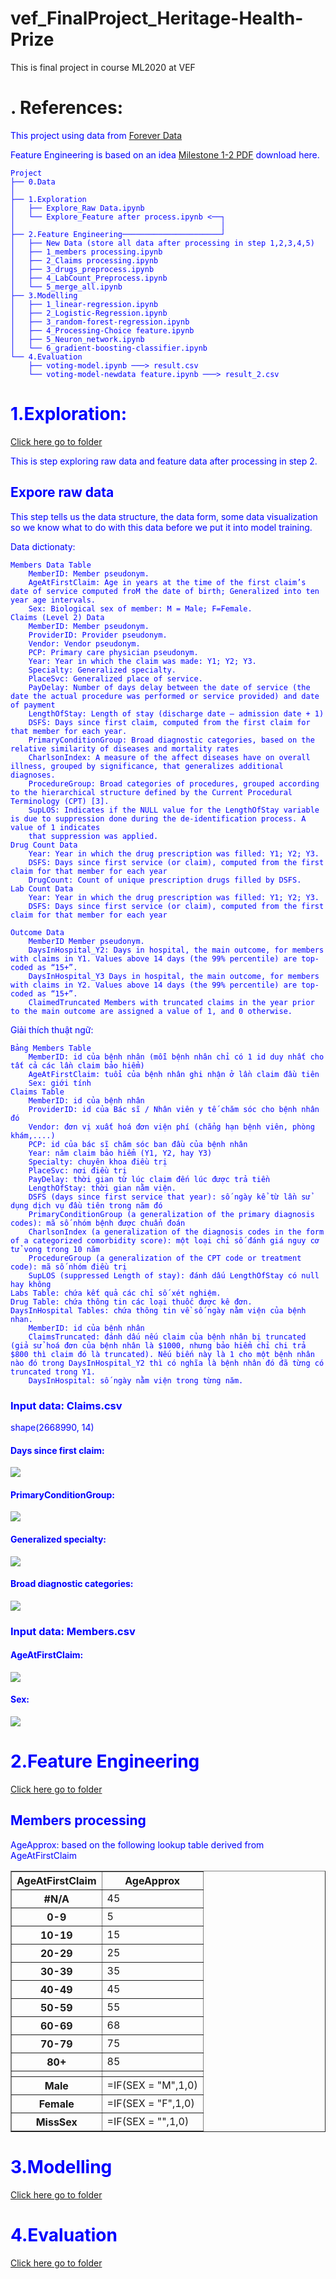 # vef_FinalProject_Heritage-Health-Prize
This is final project in course ML2020 at VEF

# . References:
<font color='blue' font-family= "Times New Roman">
<p>This project using data from <a href="https://foreverdata.org/1015/index.html">Forever Data</a> 
</p>
<p>
Feature Engineering is based on an idea <a href="https://foreverdata.org/1015/content/milestone1-2.pdf">Milestone 1-2 PDF</a> download here.</p>

    Project
    ├── 0.Data
    │ 
    ├── 1.Exploration
    │   ├── Explore_Raw Data.ipynb
    │   └── Explore_Feature after process.ipynb <──┐
    │                                              │ 
    ├── 2.Feature Engineering──────────────────────┘
    │   ├── New Data (store all data after processing in step 1,2,3,4,5)
    │   ├── 1_members processing.ipynb
    │   ├── 2_Claims processing.ipynb
    │   ├── 3_drugs_preprocess.ipynb
    │   ├── 4_LabCount_Preprocess.ipynb
    │   └── 5_merge_all.ipynb
    ├── 3.Modelling
    │   ├── 1_linear-regression.ipynb
    │   ├── 2_Logistic-Regression.ipynb
    │   ├── 3_random-forest-regression.ipynb
    │   ├── 4_Processing-Choice feature.ipynb
    │   ├── 5_Neuron_network.ipynb
    │   └── 6_gradient-boosting-classifier.ipynb
    └── 4.Evaluation
        ├── voting-model.ipynb ───> result.csv
        └── voting-model-newdata feature.ipynb ───> result_2.csv


# 1.Exploration: 
<a href="https://github.com/quangson05dt1/vef_FinalProject_Heritage-Health-Prize/tree/main/1.Exploration">Click here go to folder</a>

This is step exploring raw data and feature data after processing in step 2.
## Expore raw data
This step tells us the data structure, the data form, some data visualization so we know what to do with this data before we put it into model training.

Data dictionaty:

    Members Data Table
        MemberID: Member pseudonym.
        AgeAtFirstClaim: Age in years at the time of the first claim’s date of service computed froM the date of birth; Generalized into ten year age intervals.
        Sex: Biological sex of member: M = Male; F=Female.
    Claims (Level 2) Data
        MemberID: Member pseudonym.
        ProviderID: Provider pseudonym.
        Vendor: Vendor pseudonym.
        PCP: Primary care physician pseudonym.
        Year: Year in which the claim was made: Y1; Y2; Y3.
        Specialty: Generalized specialty.
        PlaceSvc: Generalized place of service.
        PayDelay: Number of days delay between the date of service (the date the actual procedure was performed or service provided) and date of payment 
        LengthOfStay: Length of stay (discharge date – admission date + 1)
        DSFS: Days since first claim, computed from the first claim for that member for each year.
        PrimaryConditionGroup: Broad diagnostic categories, based on the relative similarity of diseases and mortality rates
        CharlsonIndex: A measure of the affect diseases have on overall illness, grouped by significance, that generalizes additional diagnoses.
        ProcedureGroup: Broad categories of procedures, grouped according to the hierarchical structure defined by the Current Procedural Terminology (CPT) [3].
        SupLOS: Indicates if the NULL value for the LengthOfStay variable is due to suppression done during the de-identification process. A value of 1 indicates
        that suppression was applied.
    Drug Count Data
        Year: Year in which the drug prescription was filled: Y1; Y2; Y3.
        DSFS: Days since first service (or claim), computed from the first claim for that member for each year
        DrugCount: Count of unique prescription drugs filled by DSFS. 
    Lab Count Data
        Year: Year in which the drug prescription was filled: Y1; Y2; Y3.
        DSFS: Days since first service (or claim), computed from the first claim for that member for each year

    Outcome Data
        MemberID Member pseudonym.
        DaysInHospital_Y2: Days in hospital, the main outcome, for members with claims in Y1. Values above 14 days (the 99% percentile) are top-coded as “15+”.
        DaysInHospital_Y3 Days in hospital, the main outcome, for members with claims in Y2. Values above 14 days (the 99% percentile) are top-coded as “15+”.
        ClaimedTruncated Members with truncated claims in the year prior to the main outcome are assigned a value of 1, and 0 otherwise.


Giải thích thuật ngữ:

    Bảng Members Table
        MemberID: id của bệnh nhân (mỗi bệnh nhân chỉ có 1 id duy nhất cho tất cả các lần claim bảo hiểm)
        AgeAtFirstClaim: tuổi của bệnh nhân ghi nhận ở lần claim đầu tiên
        Sex: giới tính 
    Claims Table
        MemberID: id của bệnh nhân
        ProviderID: id của Bác sĩ / Nhân viên y tế chăm sóc cho bệnh nhân đó
        Vendor: đơn vị xuất hoá đơn viện phí (chẳng hạn bệnh viên, phòng khám,....)
        PCP: id của bác sĩ chăm sóc ban đầu của bệnh nhân
        Year: năm claim bảo hiểm (Y1, Y2, hay Y3)
        Specialty: chuyên khoa điều trị 
        PlaceSvc: nơi điều trị 
        PayDelay: thời gian từ lúc claim đến lúc được trả tiền
        LengthOfStay: thời gian nằm viện.
        DSFS (days since first service that year): số ngày kể từ lần sử dụng dịch vụ đầu tiên trong năm đó
        PrimaryConditionGroup (a generalization of the primary diagnosis codes): mã số nhóm bệnh được chuẩn đoán
        CharlsonIndex (a generalization of the diagnosis codes in the form of a categorized comorbidity score): một loại chỉ số đánh giá nguy cơ tử vong trong 10 năm
        ProcedureGroup (a generalization of the CPT code or treatment code): mã số nhóm điều trị
        SupLOS (suppressed Length of stay): đánh dấu LengthOfStay có null hay không
    Labs Table: chứa kết quả các chỉ số xét nghiệm.
    Drug Table: chứa thông tin các loại thuốc được kê đơn.
    DaysInHospital Tables: chứa thông tin về số ngày nằm viện của bệnh nhan.
        MemberID: id của bệnh nhân
        ClaimsTruncated: đánh dấu nếu claim của bệnh nhân bị truncated (giả sử hoá đơn của bệnh nhân là $1000, nhưng bảo hiểm chỉ chi trả $800 thì claim đó là truncated). Nếu biến này là 1 cho một bệnh nhân nào đó trong DaysInHospital_Y2 thì có nghĩa là bệnh nhân đó đã từng có truncated trong Y1.
        DaysInHospital: số ngày nằm viện trong từng năm.

### Input data: Claims.csv 
shape(2668990, 14)

#### Days since first claim:
<img src="https://github.com/quangson05dt1/vef_FinalProject_Heritage-Health-Prize/blob/main/imgsrc/DSFS.png">

#### PrimaryConditionGroup:
<img src="https://github.com/quangson05dt1/vef_FinalProject_Heritage-Health-Prize/blob/main/imgsrc/PrimaryConditionGroup.png">

#### Generalized specialty:
<img src="https://github.com/quangson05dt1/vef_FinalProject_Heritage-Health-Prize/blob/main/imgsrc/Specialty.png">

#### Broad diagnostic categories:
<img src="https://github.com/quangson05dt1/vef_FinalProject_Heritage-Health-Prize/blob/main/imgsrc/ProcedureGroup.png">

### Input data: Members.csv
#### AgeAtFirstClaim:
<img src="https://github.com/quangson05dt1/vef_FinalProject_Heritage-Health-Prize/blob/main/imgsrc/AgeAtFirstClaim.png">

#### Sex:
<img src="https://github.com/quangson05dt1/vef_FinalProject_Heritage-Health-Prize/blob/main/imgsrc/Sex_member.png">




# 2.Feature Engineering 
<a href="https://github.com/quangson05dt1/vef_FinalProject_Heritage-Health-Prize/tree/main/2.Feature%20Engineering">Click here go to folder</a>

## Members processing
AgeApprox: based on the following lookup table derived from AgeAtFirstClaim
<table class="dataframe" border="1">
  <thead>
    <tr>
      <th>AgeAtFirstClaim</th>
      <th>AgeApprox</th>
    </tr>
  </thead>
  <tbody>
    <tr>
      <th>#N/A</th>
      <td>45</td>
    </tr>
    <tr>
      <th>0-9</th>
      <td>5</td>
    </tr>
    <tr>
      <th>10-19</th>
      <td>15</td>
    </tr>
    <tr>
      <th>20-29</th>
      <td>25</td>
    </tr>
    <tr>
      <th>30-39</th>
      <td>35</td>
    </tr>
    <tr>
      <th>40-49</th>
      <td>45</td>
    </tr>
    <tr>
      <th>50-59</th>
      <td>55</td>
    </tr>
    <tr>
      <th>60-69</th>
      <td>68</td>
    </tr>
    <tr>
      <th>70-79</th>
      <td>75</td>
    </tr>
    <tr>
      <th>80+</th>
      <td>85</td>
    </tr>
    <tr>
      <th></th>
      <td></td>
    </tr>
    <tr>
      <th>Male</th>
      <td>=IF(SEX = "M",1,0)</td>
    </tr>
    <tr>
      <th>Female</th>
      <td>=IF(SEX = "F",1,0)</td>
    </tr>
    <tr>
      <th>MissSex</th>
      <td>=IF(SEX = "",1,0)</td>
    </tr>
  </tbody>
</table>

# 3.Modelling 
<a href="https://github.com/quangson05dt1/vef_FinalProject_Heritage-Health-Prize/tree/main/3.Modelling">Click here go to folder</a>


# 4.Evaluation 
<a href="https://drive.google.com/drive/folders/1pwQ3H4aJ8a6yyJHZkTwtjcL4wYWQb7bn">Click here go to folder</a>
